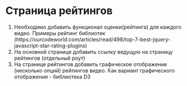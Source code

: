 <h1>
Страница рейтингов
</h1>

<ol>
<li>
Необходимо добавить функционал оценки(рейтинга) для каждого видео.
Примеры рейтинг библиотек (https://ourcodeworld.com/articles/read/498/top-7-best-jquery-javascript-star-rating-plugins)
</li>
<li>
На основной странице добавить ссылку ведущую на страницу рейтингов (отдельный роут)
</li>
<li>
На странице рейтингов добавить графическое отображение (несколько опций) рейтингов видео. 
Как вариант графического отображения - библиотека D3
</li>
</ol>
